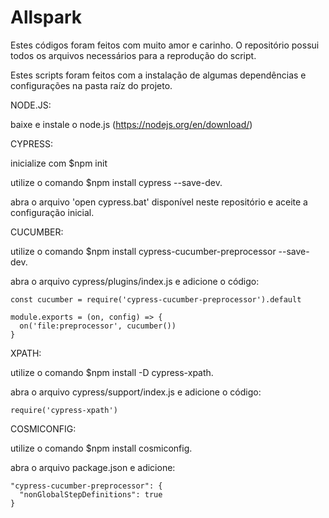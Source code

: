 # Allspark
Estes códigos foram feitos com muito amor e carinho. O repositório possui todos os arquivos necessários 
para a reprodução do script.

Estes scripts foram feitos com a instalação de algumas dependências e configurações na pasta raíz do projeto.

NODE.JS:

   baixe e instale o node.js (https://nodejs.org/en/download/)

CYPRESS:

   inicialize com $npm init
	
   utilize o comando $npm install cypress --save-dev.
   
   abra o arquivo 'open cypress.bat' disponível neste repositório e aceite a configuração inicial.

CUCUMBER:

   utilize o comando $npm install cypress-cucumber-preprocessor --save-dev.
   
   abra o arquivo cypress/plugins/index.js e adicione o código:
    
    const cucumber = require('cypress-cucumber-preprocessor').default

    module.exports = (on, config) => {
      on('file:preprocessor', cucumber())
    }
    
XPATH:

   utilize o comando $npm install -D cypress-xpath.
	
   abra o arquivo cypress/support/index.js e adicione o código:
  
    require('cypress-xpath')
    
COSMICONFIG:

   utilize o comando $npm install cosmiconfig.
	
   abra o arquivo package.json e adicione:
  
    "cypress-cucumber-preprocessor": {
      "nonGlobalStepDefinitions": true
    }
 
